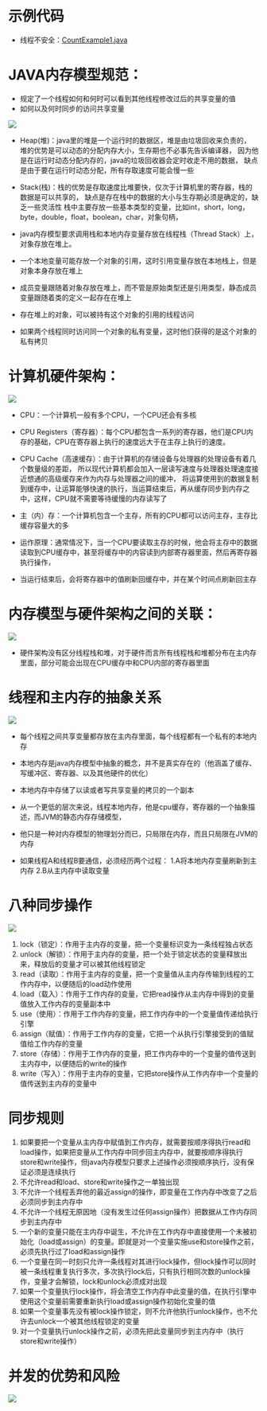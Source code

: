 # 示例代码

- 线程不安全：[CountExample1.java](../src/main/java/com/mmall/concurrency/example/count/CountExample1.java)


# JAVA内存模型规范：
- 规定了一个线程如何和何时可以看到其他线程修改过后的共享变量的值
- 如何以及何时同步的访问共享变量

![](https://upload-images.jianshu.io/upload_images/7220971-b9a4608c0d180f70.png?imageMogr2/auto-orient/)

* Heap(堆)：java里的堆是一个运行时的数据区，堆是由垃圾回收来负责的，
         堆的优势是可以动态的分配内存大小，生存期也不必事先告诉编译器，
         因为他是在运行时动态分配内存的，java的垃圾回收器会定时收走不用的数据，
         缺点是由于要在运行时动态分配，所有存取速度可能会慢一些
* Stack(栈)：栈的优势是存取速度比堆要快，仅次于计算机里的寄存器，栈的数据是可以共享的，
          缺点是存在栈中的数据的大小与生存期必须是确定的，缺乏一些灵活性
          栈中主要存放一些基本类型的变量，比如int，short，long，byte，double，float，boolean，char，对象句柄，

* java内存模型要求调用栈和本地内存变量存放在线程栈（Thread Stack）上，对象存放在堆上。
* 一个本地变量可能存放一个对象的引用，这时引用变量存放在本地栈上，但是对象本身存放在堆上
* 成员变量跟随着对象存放在堆上，而不管是原始类型还是引用类型，静态成员变量跟随着类的定义一起存在在堆上

* 存在堆上的对象，可以被持有这个对象的引用的线程访问
* 如果两个线程同时访问同一个对象的私有变量，这时他们获得的是这个对象的私有拷贝


# 计算机硬件架构：

![](https://upload-images.jianshu.io/upload_images/7220971-d537fdbba15fa90a.png?imageMogr2/auto-orient/)

* CPU：一个计算机一般有多个CPU，一个CPU还会有多核
* CPU Registers（寄存器）：每个CPU都包含一系列的寄存器，他们是CPU内存的基础，CPU在寄存器上执行的速度远大于在主存上执行的速度。
* CPU Cache（高速缓存）：由于计算机的存储设备与处理器的处理设备有着几个数量级的差距，
                    所以现代计算机都会加入一层读写速度与处理器处理速度接近想通的高级缓存来作为内存与处理器之间的缓冲，
                    将运算使用到的数据复制到缓存中，让运算能够快速的执行，当运算结束后，再从缓存同步到内存之中，这样，CPU就不需要等待缓慢的内存读写了
* 主（内）存：一个计算机包含一个主存，所有的CPU都可以访问主存，主存比缓存容量大的多

* 运作原理：通常情况下，当一个CPU要读取主存的时候，他会将主存中的数据读取到CPU缓存中，甚至将缓存中的内容读到内部寄存器里面，然后再寄存器执行操作，
* 当运行结束后，会将寄存器中的值刷新回缓存中，并在某个时间点刷新回主存


# 内存模型与硬件架构之间的关联：

![](https://upload-images.jianshu.io/upload_images/7220971-d101210475dfd689.png?imageMogr2/auto-orient/)

* 硬件架构没有区分线程栈和堆，对于硬件而言所有线程栈和堆都分布在主内存里面，部分可能会出现在CPU缓存中和CPU内部的寄存器里面


# 线程和主内存的抽象关系

![](https://upload-images.jianshu.io/upload_images/7220971-9e6e471800d7db9c.png?imageMogr2/auto-orient/)

* 每个线程之间共享变量都存放在主内存里面，每个线程都有一个私有的本地内存
* 本地内存是java内存模型中抽象的概念，并不是真实存在的（他涵盖了缓存、写缓冲区、寄存器、以及其他硬件的优化）
* 本地内存中存储了以读或者写共享变量的拷贝的一个副本

* 从一个更低的层次来说，线程本地内存，他是cpu缓存，寄存器的一个抽象描述，而JVM的静态内存存储模型，
* 他只是一种对内存模型的物理划分而已，只局限在内存，而且只局限在JVM的内存

* 如果线程A和线程B要通信，必须经历两个过程：
1.A将本地内存变量刷新到主内存
2.B从主内存中读取变量


# 八种同步操作

![](https://upload-images.jianshu.io/upload_images/7220971-c543ab6c653a0979.png?imageMogr2/auto-orient/)

1. lock（锁定）：作用于主内存的变量，把一个变量标识变为一条线程独占状态
2. unlock（解锁）：作用于主内存的变量，把一个处于锁定状态的变量释放出来，释放后的变量才可以被其他线程锁定
3. read（读取）：作用于主内存的变量，把一个变量值从主内存传输到线程的工作内存中，以便随后的load动作使用
4. load（载入）：作用于工作内存的变量，它把read操作从主内存中得到的变量值放入工作内存的变量副本中
5. use（使用）：作用于工作内存的变量，把工作内存中的一个变量值传递给执行引擎
6. assign（赋值）：作用于工作内存的变量，它把一个从执行引擎接受到的值赋值给工作内存的变量
7. store（存储）：作用于工作内存的变量，把工作内存中的一个变量的值传送到主内存中，以便随后的write的操作
8. write（写入）：作用于主内存的变量，它把store操作从工作内存中一个变量的值传送到主内存的变量中


# 同步规则

1. 如果要把一个变量从主内存中赋值到工作内存，就需要按顺序得执行read和load操作，如果把变量从工作内存中同步回主内存中，就要按顺序得执行store和write操作，但java内存模型只要求上述操作必须按顺序执行，没有保证必须是连续执行
2. 不允许read和load、store和write操作之一单独出现
3. 不允许一个线程丢弃他的最近assign的操作，即变量在工作内存中改变了之后必须同步到主内存中
4. 不允许一个线程无原因地（没有发生过任何assign操作）把数据从工作内存同步到主内存中
5. 一个新的变量只能在主内存中诞生，不允许在工作内存中直接使用一个未被初始化（load或assign）的变量。即就是对一个变量实施use和store操作之前，必须先执行过了load和assign操作
6. 一个变量在同一时刻只允许一条线程对其进行lock操作，但lock操作可以同时被一条线程重复执行多次，多次执行lock后，只有执行相同次数的unlock操作，变量才会解锁，lock和unlock必须成对出现
7. 如果一个变量执行lock操作，将会清空工作内存中此变量的值，在执行引擎中使用这个变量前需要重新执行load或assign操作初始化变量的值
8. 如果一个变量事先没有被lock操作锁定，则不允许他执行unlock操作，也不允许去unlock一个被其他线程锁定的变量
9. 对一个变量执行unlock操作之前，必须先把此变量同步到主内存中（执行store和write操作）


# 并发的优势和风险

![](https://upload-images.jianshu.io/upload_images/7220971-6cf225e4d4a6b0f8.png?imageMogr2/auto-orient/strip%7CimageView2/2/w/1000/format/webp)
